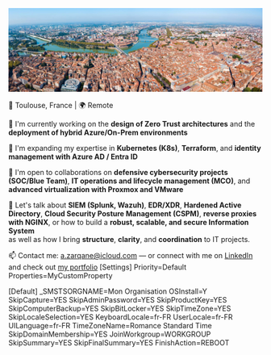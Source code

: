 ![Bannière de mon profil GitHub](Banner-contact-vue-aerienne-toulouse.jpg)

📍 Toulouse, France | 🌍 Remote

🔭 I'm currently working on the **design of Zero Trust architectures** and the **deployment of hybrid Azure/On-Prem environments**

🌱 I'm expanding my expertise in **Kubernetes (K8s)**, **Terraform**, and **identity management with Azure AD / Entra ID**

👯 I'm open to collaborations on **defensive cybersecurity projects (SOC/Blue Team)**, **IT operations and lifecycle management (MCO)**, and **advanced virtualization with Proxmox and VMware**

💬 Let's talk about **SIEM (Splunk, Wazuh)**, **EDR/XDR**, **Hardened Active Directory**, **Cloud Security Posture Management (CSPM)**, **reverse proxies with NGINX**, or how to build a **robust, scalable, and secure Information System**  
as well as how I bring **structure**, **clarity**, and **coordination** to IT projects.

📫 Contact me: a.zarqane@icloud.com — or connect with me on [LinkedIn](https://www.linkedin.com/in/zarqane/) and check out [my portfolio](https://azarqane.github.io)
[Settings]
Priority=Default
Properties=MyCustomProperty

[Default]
_SMSTSORGNAME=Mon Organisation
OSInstall=Y
SkipCapture=YES
SkipAdminPassword=YES
SkipProductKey=YES
SkipComputerBackup=YES
SkipBitLocker=YES
SkipTimeZone=YES
SkipLocaleSelection=YES
KeyboardLocale=fr-FR
UserLocale=fr-FR
UILanguage=fr-FR
TimeZoneName=Romance Standard Time
SkipDomainMembership=YES
JoinWorkgroup=WORKGROUP
SkipSummary=YES
SkipFinalSummary=YES
FinishAction=REBOOT
